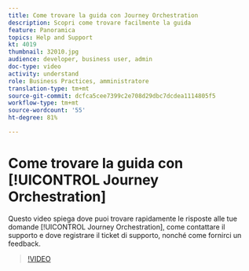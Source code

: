 ```yaml
---
title: Come trovare la guida con Journey Orchestration
description: Scopri come trovare facilmente la guida
feature: Panoramica
topics: Help and Support
kt: 4019
thumbnail: 32010.jpg
audience: developer, business user, admin
doc-type: video
activity: understand
role: Business Practices, amministratore
translation-type: tm+mt
source-git-commit: dcfca5cee7399c2e708d29dbc7dcdea1114805f5
workflow-type: tm+mt
source-wordcount: '55'
ht-degree: 81%

---
```



# Come trovare la guida con [!UICONTROL Journey Orchestration]

Questo video spiega dove puoi trovare rapidamente le risposte alle tue domande [!UICONTROL Journey Orchestration], come contattare il supporto e dove registrare il ticket di supporto, nonché come fornirci un feedback.

>[!VIDEO](https://video.tv.adobe.com/v/32010?quality=12)
